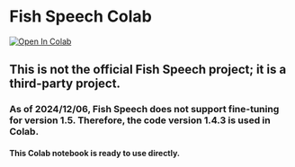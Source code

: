 # Fish Speech Colab
<a href="https://colab.research.google.com/drive/1trBvrdgyI-Ntd45ZnlT5lhGsI_HnKjC1?usp=sharing" target="_parent"><img src="https://colab.research.google.com/assets/colab-badge.svg" alt="Open In Colab"/></a>
## This is not the official Fish Speech project; it is a third-party project.
### As of 2024/12/06, Fish Speech does not support fine-tuning for version 1.5. Therefore, the code version 1.4.3 is used in Colab.
#### This Colab notebook is ready to use directly.
